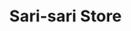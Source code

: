 ---
title: "Sari-sari Store"
url: /lubao-pampanga/sari-sari-store-san-matias-13/
shop: Lebensmittel
---